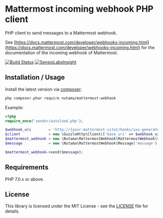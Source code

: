 Mattermost incoming webhook PHP client
======================================

PHP client to send messages to a Mattermost webhook.

See [https://docs.mattermost.com/developer/webhooks-incoming.html](https://docs.mattermost.com/developer/webhooks-incoming.html)
for the documentation of the incoming webhook of Mattermost.

[![Build Status](https://travis-ci.org/nutama/mattermost-webhook.svg?branch=master)](https://travis-ci.org/nutama/mattermost-webhook)
[![SensioLabsInsight](https://insight.sensiolabs.com/projects/55b70bd5-d02e-49ca-9fbb-8f685cf0f207/mini.png)](https://insight.sensiolabs.com/projects/55b70bd5-d02e-49ca-9fbb-8f685cf0f207)

Installation / Usage
--------------------

Install the latest version via [composer](https://getcomposer.org/):

```bash
php composer.phar require nutama/mattermost-webhook
```

Example:

```php
<?php
require_once('vendor/autoload.php');

$webhook_uri        = 'http://{your-mattermost-site}/hooks/xxx-generatedkey-xxx';
$client             = new \GuzzleHttp\Client(['base_uri' => $webhook_uri]);
$mattermost_webhook = new \Nutama\MattermostWebhook\MattermostWebhook($client);
$message            = new \Nutama\MattermostWebhook\Message('message');

$mattermost_webhook->send($message);
```

Requirements
------------

PHP 7.0.x or above.

License
-------

This library is licensed under the MIT License - see the [LICENSE](LICENSE) file for details.

